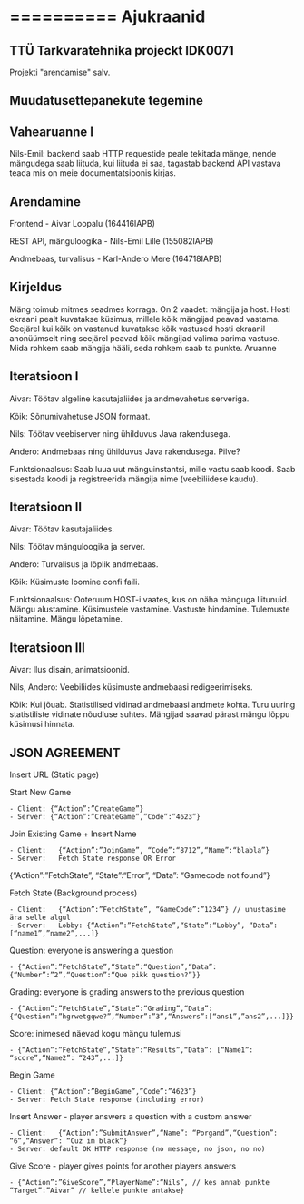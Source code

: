 ==========
Ajukraanid
==========

TTÜ Tarkvaratehnika projeckt IDK0071
------------------------------------

Projekti "arendamise" salv.

Muudatusettepanekute tegemine
-----------------------------

Vahearuanne I
--------------
Nils-Emil: backend saab HTTP requestide peale tekitada mänge, nende mängudega saab liituda, kui liituda ei saa, tagastab backend API vastava teada mis on meie documentatsioonis kirjas.


Arendamine
----------

Frontend - Aivar Loopalu (164416IAPB)

REST API, mänguloogika - Nils-Emil Lille (155082IAPB)

Andmebaas, turvalisus  - Karl-Andero Mere (164718IAPB)


Kirjeldus
---------
Mäng toimub mitmes seadmes korraga. On 2 vaadet: mängija ja host. Hosti ekraani pealt kuvatakse küsimus, millele kõik mängijad peavad vastama. Seejärel kui kõik on vastanud kuvatakse kõik vastused hosti ekraanil anonüümselt ning seejärel peavad kõik mängijad valima parima vastuse. Mida rohkem saab mängija hääli, seda rohkem saab ta punkte.
Aruanne


Iteratsioon I
-------------

Aivar: Töötav algeline kasutajaliides ja andmevahetus serveriga.

Kõik: Sõnumivahetuse JSON formaat.

Nils: Töötav veebiserver ning ühilduvus Java rakendusega.

Andero: Andmebaas ning ühilduvus Java rakendusega. Pilve?

Funktsionaalsus:
Saab luua uut mänguinstantsi, mille vastu saab koodi.
Saab sisestada koodi ja registreerida mängija nime (veebiliidese kaudu).

Iteratsioon II
--------------
Aivar: Töötav kasutajaliides.

Nils: Töötav mänguloogika ja server.

Andero: Turvalisus ja lõplik andmebaas.

Kõik: Küsimuste loomine confi faili.

Funktsionaalsus:
Ooteruum HOST-i vaates, kus on näha mänguga liitunuid.
Mängu alustamine.
Küsimustele vastamine.
Vastuste hindamine.
Tulemuste näitamine.
Mängu lõpetamine.

Iteratsioon III
---------------
Aivar: Ilus disain, animatsioonid.

Nils, Andero: Veebiliides küsimuste andmebaasi redigeerimiseks.

Kõik: Kui jõuab.
Statistilised vidinad andmebaasi andmete kohta. Turu uuring statistiliste vidinate nõudluse suhtes.
Mängijad saavad pärast mängu lõppu küsimusi hinnata.


JSON AGREEMENT
--------------

Insert URL (Static page)

Start New Game

	- Client: {“Action”:”CreateGame”}
	- Server: {“Action”:”CreateGame”,”Code”:”4623”}
Join Existing Game + Insert Name

	- Client: 	{“Action”:”JoinGame”, “Code”:“8712”,“Name”:“blabla”}
	- Server: 	Fetch State response OR Error
{“Action”:”FetchState”,
			“State”:“Error”,
			“Data”: “Gamecode not found”}

Fetch State (Background process)

	- Client: 	{“Action”:”FetchState”, “GameCode”:”1234”} // unustasime ära selle algul
	- Server: 	Lobby: {“Action”:”FetchState”,“State”:“Lobby”, “Data”: [“name1”,”name2”,...]}

Question: everyone is answering a question

    - {“Action”:”FetchState”,“State”:“Question”,“Data”: {“Number”:”2”,“Question”:“Que pikk question?”}}

Grading: everyone is grading answers to the previous question

    - {“Action”:”FetchState”,“State”:“Grading”,“Data”: {“Question”:”hgrwetgqwe?”,“Number”:”3”,“Answers”:[“ans1”,”ans2”,...]}}

Score: inimesed näevad kogu mängu tulemusi

    - {“Action”:”FetchState”,“State”:“Results”,“Data”: [“Name1”: “score”,“Name2”: “243”,...]}
    
Begin Game

    - Client: {“Action”:”BeginGame”,”Code”:”4623”}
    - Server: Fetch State response (including error)

Insert Answer - player answers a question with a custom answer

	- Client:	{“Action”:”SubmitAnswer”,“Name”: “Porgand”,“Question”: “6”,“Answer”: “Cuz im black”}
	- Server: default OK HTTP response (no message, no json, no no)
	
Give Score - player gives points for another players answers

	- {“Action”:”GiveScore”,“PlayerName”:“Nils”, // kes annab punkte “Target”:”Aivar” // kellele punkte antakse}

    
